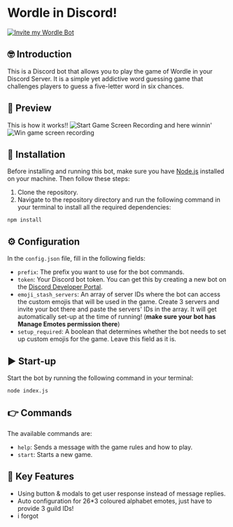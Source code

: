 # Wordle in Discord!

[![Invite my Wordle Bot](https://media.discordapp.net/attachments/895715784280653835/1100151208720744559/PicsArt_04-25-01.37.26.png)](https://dsc.gg/wordlebot)

## 🤓 Introduction
This is a Discord bot that allows you to play the game of Wordle in your Discord Server. It is a simple yet addictive word guessing game that challenges players to guess a five-letter word in six chances.

## 🎥 Preview
This is how it works!!
![Start Game Screen Recording](https://media.discordapp.net/attachments/1099873225778929727/1100884959020986439/ezgif-1-b4d6977096.gif)
and here winnin'
![Win game screen recording](https://media.discordapp.net/attachments/1099873225778929727/1100884959499145306/ezgif-1-92c5b2fe36.gif)

## 🚀 Installation
Before installing and running this bot, make sure you have [Node.js](https://nodejs.org/) installed on your machine. Then follow these steps:
1. Clone the repository.
2. Navigate to the repository directory and run the following command in your terminal to install all the required dependencies:
```
npm install
```

## ⚙️ Configuration
In the `config.json` file, fill in the following fields:
* `prefix`: The prefix you want to use for the bot commands.
* `token`: Your Discord bot token. You can get this by creating a new bot on the [Discord Developer Portal](https://discord.com/developers/applications).
* `emoji_stash_servers`: An array of server IDs where the bot can access the custom emojis that will be used in the game. Create 3 servers and invite your bot there and paste the servers' IDs in the array. It will get automatically set-up at the time of running! (**make sure your bot has Manage Emotes permission there**)
* `setup_required`: A boolean that determines whether the bot needs to set up custom emojis for the game. Leave this field as it is.

## ▶️ Start-up
Start the bot by running the following command in your terminal:
```
node index.js
```

## 👉 Commands 
The available commands are:
* `help`: Sends a message with the game rules and how to play.
* `start`: Starts a new game.

## 🔑 Key Features
- Using button & modals to get user response instead of message replies.
- Auto configuration for 26*3 coloured alphabet emotes, just have to provide 3 guild IDs!
- i forgot